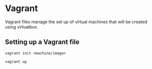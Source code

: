 # Vagrant

Vagrant files manage the set up of virtual machines that will be created using virtualbox.

## Setting up a Vagrant file

    vagrant init <machine/image>

    vagrant up
